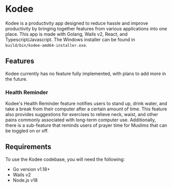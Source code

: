 # Kodee

Kodee is a productivity app designed to reduce hassle and improve productivity by bringing together features from various applications into one place. This app is made with Golang, Wails v2, React, and Typescript/Javascript. The Windows installer can be found in `build/bin/kodee-amd64-installer.exe`. 

## Features

Kodee currently has no feature fully implemented, with plans to add more in the future.

### Health Reminder

Kodee's Health Reminder feature notifies users to stand up, drink water, and take a break from their computer after a certain amount of time. This feature also provides suggestions for exercises to relieve neck, waist, and other pains commonly associated with long-term computer use. Additionally, there is a sub-feature that reminds users of prayer time for Muslims that can be toggled on or off.

## Requirements

To use the Kodee codebase, you will need the following:

- Go version v1.18+
- Wails v2
- Node.js v18